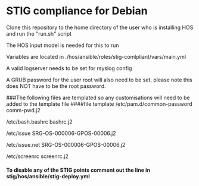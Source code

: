 # STIG compliance for Debian

Clone this repository to the home directory of the user who is installing HOS and run the "run.sh" script

The HOS input model is needed for this to run

Variables are located in ./hos/ansible/roles/stig-comlpliant/vars/main.yml

A valid logserver needs to be set for rsyslog config

A GRUB password for the user root will also need to be set, please note this does NOT have to be the root password.

###The following files are templated so any customisations will need to be added to the template file
####file                                template
/etc/pam.d/common-password              comm-pwd.j2

/etc/bash.bashrc                        bashrc.j2

/etc/issue                              SRG-OS-000006-GPOS-00006.j2

/etc/issue.net                          SRG-OS-000006-GPOS-00006.j2

/etc/screenrc                           screenrc.j2


#### To disable any of the STIG points comment out the line in stig/hos/ansible/stig-deploy.yml


